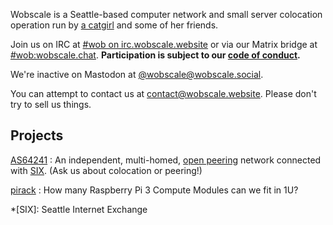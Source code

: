 ---
---

Wobscale is a Seattle-based computer network and small server colocation operation run by [a catgirl](https://linuxwit.ch) and some of her friends.

Join us on IRC at [#wob on irc.wobscale.website](ircs://irc.wobscale.website:6697/#wob) or via our Matrix bridge at [#wob:wobscale.chat](https://matrix.to/#/#wob:wobscale.chat). **Participation is subject to our [code of conduct](conduct.html).**

We're inactive on Mastodon at [@wobscale@wobscale.social](https://wobscale.social/@wobscale).

You can attempt to contact us at [contact@wobscale.website](mailto:contact@wobscale.website). Please don't try to sell us things.

## Projects

[AS64241](https://as64241.peeringdb.com/)
: An independent, multi-homed, [open peering](https://www.peeringdb.com/asn/64241) network connected with [SIX](https://www.seattleix.net/). (Ask us about colocation or peering!)

[pirack](https://github.com/wobscale/pirack)
: How many Raspberry Pi 3 Compute Modules can we fit in 1U?

*[SIX]: Seattle Internet Exchange
